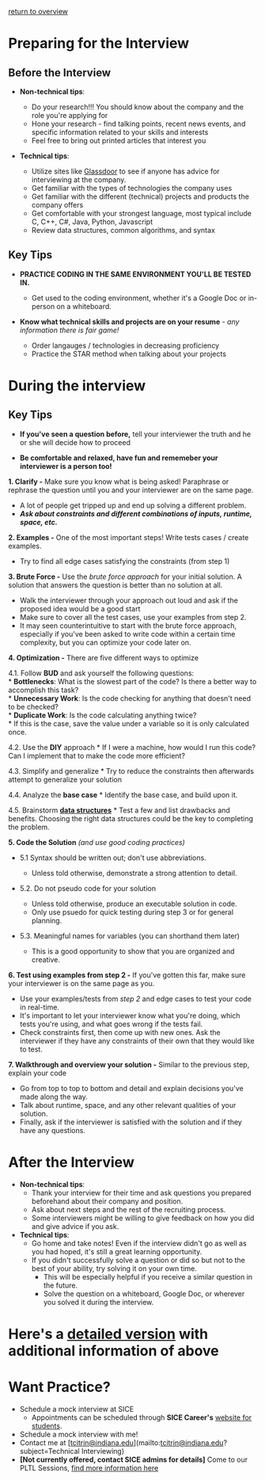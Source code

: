 ---
---

[return to overview](/interview)

# Preparing for the Interview
## Before the Interview
* **Non-technical tips**:
    *   Do your research!!! You should know about the company and the role you're applying for
    *   Hone your research - find talking points, recent news events, and specific  information related to your skills and interests
    *   Feel free to bring out printed articles that interest you


* **Technical tips**:
    *   Utilize sites like [Glassdoor](https://www.glassdoor.com/) to see if anyone has advice for interviewing at the company.
    *   Get familiar with the types of technologies the company uses
    *   Get familiar with the different (technical) projects and products the company offers
    *   Get comfortable with your strongest language, most typical include C, C++, C#, Java, Python, Javascript
    *   Review data structures, common algorithms, and syntax

## Key Tips 

* **PRACTICE CODING IN THE SAME ENVIRONMENT YOU'LL BE TESTED IN.**
    * Get used to the coding environment, whether it's a Google Doc or in-person on a whiteboard.


*   **Know what technical skills and projects are on your resume** - *any information there is fair game!*
    * Order langauges / technologies in decreasing proficiency
    * Practice the STAR method when talking about your projects

# During the interview

## Key Tips
*   **If you've seen a question before,** tell your interviewer the truth and he or she will decide how to proceed


*   **Be comfortable and relaxed, have fun and rememeber your interviewer is a person too!**

**1. Clarify -** Make sure you know what is being asked! Paraphrase or rephrase the question until you and your         interviewer are on the same page. 

*   A lot of people get tripped up and end up solving a different problem.
*   ***Ask about constraints and different combinations of inputs, runtime, space, etc.***

**2. Examples -** One of the most important steps! Write tests cases / create examples.
* Try to find all edge cases satisfying the constraints (from step 1)

**3. Brute Force -** Use the _brute force approach_ for your initial solution. A solution that answers the question is better than no solution at all.

* Walk the interviewer through your approach out loud and ask if the proposed idea would be a good start
* Make sure to cover all the test cases, use your examples from step 2.
* It may seen counterintuitive to start with the brute force approach, especially if you've been asked to write code within a certain time complexity, but you can optimize your code later on.

**4. Optimization -** There are five different ways to optimize
    
4.1. Follow __BUD__ and ask yourself the following questions:  
    * __Bottlenecks__: What is the slowest part of the code? Is there a better way to accomplish this task?  
    * __Unnecessary Work__: Is the code checking for anything that doesn't need to be checked?  
    * __Duplicate Work__: Is the code calculating anything twice?  
        * If this is the case, save the value under a variable so it is only calculated once.

4.2. Use the __DIY__ approach
    * If I were a machine, how would I run this code? Can I implement that to make the code more efficient?

4.3. Simplify and generalize
    * Try to reduce the constraints then afterwards attempt to generalize your solution

4.4. Analyze the __base case__
    * Identify the base case, and build upon it.

4.5. Brainstorm [__data structures__](../C343/data-structs/data-structures-index)
    * Test a few and list drawbacks and benefits. Choosing the right data structures could be the key to completing the problem.

**5. Code the Solution** *(and use good coding practices)*

* 5.1 Syntax should be written out; don't use abbreviations.
    * Unless told otherwise, demonstrate a strong attention to detail.

* 5.2. Do not pseudo code for your solution
    * Unless told otherwise, produce an executable solution in code. 
    * Only use psuedo for quick testing during step 3 or for general planning.

* 5.3. Meaningful names for variables (you can shorthand them later)
    * This is a good opportunity to show that you are organized and creative.

**6. Test using examples from step 2 -** If you've gotten this far, make sure your interviewer is 
    on the same page as you.
* Use your examples/tests from _step 2_ and edge cases to test your code in real-time.
* It's important to let your interviewer know what you're doing, which tests you're using, and what goes wrong if the tests fail.
* Check constraints first, then come up with new ones. Ask the interviewer if they have any constraints of their own that they would like to test.

**7. Walkthrough and overview your solution -** Similar to the previous step, explain your code 
* Go from top to top to bottom and detail and explain decisions you've made along the way.
* Talk about runtime, space, and any other relevant qualities of your solution.
* Finally, ask if the interviewer is satisfied with the solution and if they have any questions.

# After the Interview
* **Non-technical tips**:
    * Thank your interview for their time and ask questions you prepared beforehand about their company and position.
    * Ask about next steps and the rest of the recruiting process.
    * Some interviewers might be willing to give feedback on how you did and give advice if you ask.
* **Technical tips**:
    * Go home and take notes! Even if the interview didn't go as well as you had hoped, it's still a great learning opportunity.
    * If you didn't successfully solve a question or did so but not to the best of your ability, try solving it on your own time.
        * This will be especially helpful if you receive a similar question in the future.
        * Solve the question on a whiteboard, Google Doc, or wherever you solved it during the interview.

# Here's a [detailed version](prep-detailed) with additional information of above
<!-- # Additional Information
You can view and download a PDF with a summary of the above tips, advice on interviewing for top tech companies, and additional resources [right here!](../interview-prep.pdf). -->

# Want Practice?
* Schedule a mock interview at SICE
    * Appointments can be scheduled through __SICE Career's__ [website for students](https://sice-indiana-csm.symplicity.com/students/index.php).
* Schedule a mock interview with me!
* Contact me at [tcitrin@indiana.edu](mailto:tcitrin@indiana.edu?subject=Technical Interviewing)
* **[Not currently offered, contact SICE admins for details]** Come to our PLTL Sessions, [find more information here](/interview)

